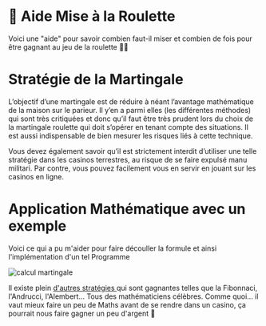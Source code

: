 # 🎰 Aide Mise à la Roulette
Voici une "aide" pour savoir combien faut-il miser et combien de fois pour être gagnant au jeu de la roulette 🎰🎲

# Stratégie de la Martingale
L’objectif d’une martingale est de réduire à néant l’avantage mathématique de la maison sur le parieur. Il y’en a parmi elles (les différentes méthodes) qui sont très critiquées et donc qu’il faut être très prudent lors du choix de la martingale roulette qui doit s’opérer en tenant compte des situations. Il est aussi indispensable de bien mesurer les risques liés à cette technique. 

Vous devez également savoir qu’il est strictement interdit d’utiliser une telle stratégie dans les casinos terrestres, au risque de se faire expulsé manu militari. Par contre, vous pouvez facilement vous en servir en jouant sur les casinos en ligne. 


# Application Mathématique avec un exemple
Voici ce qui a pu m'aider pour faire découller la formule et ainsi l'implémentation d'un tel Programme

![calcul martingale](https://user-images.githubusercontent.com/61350744/132385511-754fe8d9-b43d-4cdf-9a46-908b20d368a7.jpg)

Il existe plein [d'autres stratégies ](https://www.casino.org/canada/fr/roulette/strategie/) qui sont gagnantes telles que la Fibonnaci, l'Andrucci, l'Alembert... Tous des mathématiciens célèbres. Comme quoi... il vaut mieux faire un peu de Maths avant de se rendre dans un casino, ça pourrait nous faire gagner un peu d'argent 🙂
